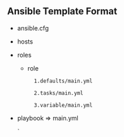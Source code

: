## Ansible Template Format

- ansible.cfg

- hosts

- roles
    - role
    
            1.defaults/main.yml
        
            2.tasks/main.yml
        
            3.variable/main.yml
 
 - playbook
      => main.yml
      
      `
     
